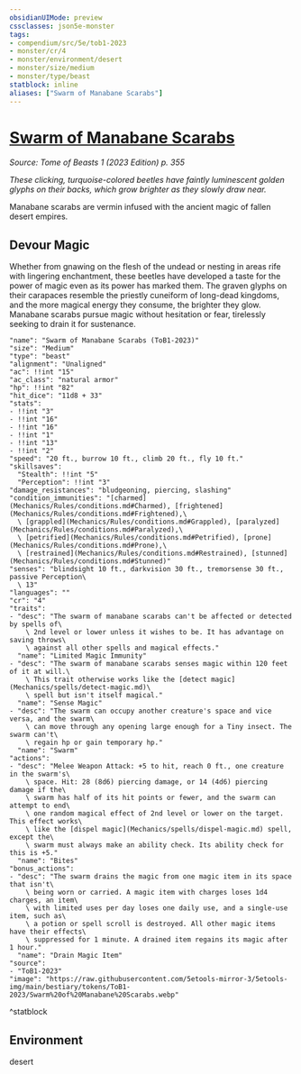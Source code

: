 ```yaml
---
obsidianUIMode: preview
cssclasses: json5e-monster
tags:
- compendium/src/5e/tob1-2023
- monster/cr/4
- monster/environment/desert
- monster/size/medium
- monster/type/beast
statblock: inline
aliases: ["Swarm of Manabane Scarabs"]
---
```

# [Swarm of Manabane Scarabs](Mechanics\bestiary\beast/swarm-of-manabane-scarabs-tob1-2023.md)
*Source: Tome of Beasts 1 (2023 Edition) p. 355*  

*These clicking, turquoise-colored beetles have faintly luminescent golden glyphs on their backs, which grow brighter as they slowly draw near.*

Manabane scarabs are vermin infused with the ancient magic of fallen desert empires.

## Devour Magic

Whether from gnawing on the flesh of the undead or nesting in areas rife with lingering enchantment, these beetles have developed a taste for the power of magic even as its power has marked them. The graven glyphs on their carapaces resemble the priestly cuneiform of long-dead kingdoms, and the more magical energy they consume, the brighter they glow. Manabane scarabs pursue magic without hesitation or fear, tirelessly seeking to drain it for sustenance.

```statblock
"name": "Swarm of Manabane Scarabs (ToB1-2023)"
"size": "Medium"
"type": "beast"
"alignment": "Unaligned"
"ac": !!int "15"
"ac_class": "natural armor"
"hp": !!int "82"
"hit_dice": "11d8 + 33"
"stats":
- !!int "3"
- !!int "16"
- !!int "16"
- !!int "1"
- !!int "13"
- !!int "2"
"speed": "20 ft., burrow 10 ft., climb 20 ft., fly 10 ft."
"skillsaves":
  "Stealth": !!int "5"
  "Perception": !!int "3"
"damage_resistances": "bludgeoning, piercing, slashing"
"condition_immunities": "[charmed](Mechanics/Rules/conditions.md#Charmed), [frightened](Mechanics/Rules/conditions.md#Frightened),\
  \ [grappled](Mechanics/Rules/conditions.md#Grappled), [paralyzed](Mechanics/Rules/conditions.md#Paralyzed),\
  \ [petrified](Mechanics/Rules/conditions.md#Petrified), [prone](Mechanics/Rules/conditions.md#Prone),\
  \ [restrained](Mechanics/Rules/conditions.md#Restrained), [stunned](Mechanics/Rules/conditions.md#Stunned)"
"senses": "blindsight 10 ft., darkvision 30 ft., tremorsense 30 ft., passive Perception\
  \ 13"
"languages": ""
"cr": "4"
"traits":
- "desc": "The swarm of manabane scarabs can't be affected or detected by spells of\
    \ 2nd level or lower unless it wishes to be. It has advantage on saving throws\
    \ against all other spells and magical effects."
  "name": "Limited Magic Immunity"
- "desc": "The swarm of manabane scarabs senses magic within 120 feet of it at will.\
    \ This trait otherwise works like the [detect magic](Mechanics/spells/detect-magic.md)\
    \ spell but isn't itself magical."
  "name": "Sense Magic"
- "desc": "The swarm can occupy another creature's space and vice versa, and the swarm\
    \ can move through any opening large enough for a Tiny insect. The swarm can't\
    \ regain hp or gain temporary hp."
  "name": "Swarm"
"actions":
- "desc": "Melee Weapon Attack: +5 to hit, reach 0 ft., one creature in the swarm's\
    \ space. Hit: 28 (8d6) piercing damage, or 14 (4d6) piercing damage if the\
    \ swarm has half of its hit points or fewer, and the swarm can attempt to end\
    \ one random magical effect of 2nd level or lower on the target. This effect works\
    \ like the [dispel magic](Mechanics/spells/dispel-magic.md) spell, except the\
    \ swarm must always make an ability check. Its ability check for this is +5."
  "name": "Bites"
"bonus_actions":
- "desc": "The swarm drains the magic from one magic item in its space that isn't\
    \ being worn or carried. A magic item with charges loses 1d4 charges, an item\
    \ with limited uses per day loses one daily use, and a single-use item, such as\
    \ a potion or spell scroll is destroyed. All other magic items have their effects\
    \ suppressed for 1 minute. A drained item regains its magic after 1 hour."
  "name": "Drain Magic Item"
"source":
- "ToB1-2023"
"image": "https://raw.githubusercontent.com/5etools-mirror-3/5etools-img/main/bestiary/tokens/ToB1-2023/Swarm%20of%20Manabane%20Scarabs.webp"
```
^statblock

## Environment

desert
